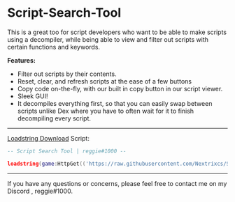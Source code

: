 # Script-Search-Tool
This is a great too for script developers who want to be able to make scripts using a decompiler, while being able to view and filter out scripts with certain functions and keywords.

**Features:**
- Filter out scripts by their contents.
- Reset, clear, and refresh scripts at the ease of a few buttons
- Copy code on-the-fly, with our built in copy button in our script viewer.
- Sleek GUI!
- It decompiles everything first, so that you can easily swap between scripts unlike Dex where you have to often wait for it to finish decompiling every script.
_________________________
[Loadstring Download](https://github.com/Nextrixcs/Script-Search-Tool/releases/download/Loadstring/ScriptSearchToolLoadstring.lua)
Script:
```lua
-- Script Search Tool | reggie#1000 --

loadstring(game:HttpGet(('https://raw.githubusercontent.com/Nextrixcs/Script-Search-Tool/main/Script%20Search%20Tool.lua'),true))()
```
_________________________
If you have any questions or concerns, please feel free to contact me on my Discord , reggie#1000.
